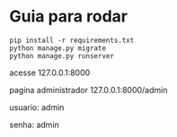 # Guia para rodar

```
pip install -r requirements.txt
python manage.py migrate
python manage.py runserver
````

acesse 127.0.0.1:8000

pagina administrador 127.0.0.1:8000/admin

usuario: admin

senha: admin
